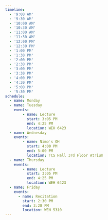 ```yaml
---
timeline:
  - '9:00 AM'
  - '9:30 AM'
  - '10:00 AM'
  - '10:30 AM'
  - '11:00 AM'
  - '11:30 AM'
  - '12:00 PM'
  - '12:30 PM'
  - '1:00 PM'
  - '1:30 PM'
  - '2:00 PM'
  - '2:30 PM'
  - '3:00 PM'
  - '3:30 PM'
  - '4:00 PM'
  - '4:30 PM'
  - '5:00 PM'
  - '5:30 PM'
schedule:
  - name: Monday
  - name: Tuesday
    events:
        - name: Lecture
          start: 3:05 PM
          end: 4:25 PM
          location: WEH 6423
  - name: Wednesday
    events:
        - name: Nimo's OH
          start: 4:00 PM
          end: 5:00 PM
          location: TCS Hall 3rd Floor Atrium 
  - name: Thursday
    events:
        - name: Lecture
          start: 3:05 PM
          end: 4:25 PM
          location: WEH 6423
  - name: Friday
    events:
      - name: Recitation
        start: 2:30 PM
        end: 3:20 PM
        location: WEH 5310
---
```

